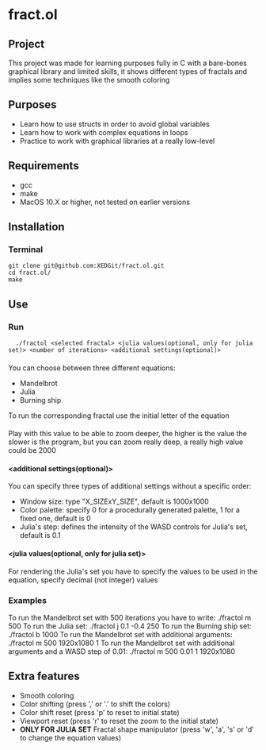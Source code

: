 # fract.ol
## Project
This project was made for learning purposes fully in C with a bare-bones graphical library and limited skills, 
it shows different types of fractals and implies some techniques like the smooth coloring

## Purposes
  * Learn how to use structs in order to avoid global variables
  * Learn how to work with complex equations in loops
  * Practice to work with graphical libraries at a really low-level

## Requirements
  * gcc
  * make
  * MacOS 10.X or higher, not tested on earlier versions

## Installation
### Terminal
    git clone git@github.com:XEDGit/fract.ol.git
    cd fract.ol/
    make

## Use
### Run
      ./fractol <selected fractal> <julia values(optional, only for julia set)> <number of iterations> <additional settings(optional)>
      
#### <selected fractal>
You can choose between three different equations:

* Mandelbrot
* Julia
* Burning ship

To run the corresponding fractal use the initial letter of the equation

#### <number of iterations>
Play with this value to be able to zoom deeper, the higher is the value the slower is the program, but you can zoom 
really deep, a  really high value could be 2000

#### <additional settings(optional)>
You can specify three types of additional settings without a specific order:

* Window size:    type "X_SIZExY_SIZE", default is 1000x1000
* Color palette:  specify 0 for a procedurally generated palette, 1 for a fixed one, default is 0
* Julia's step:   defines the intensity of the WASD controls for Julia's set, default is 0.1

#### <julia values(optional, only for julia set)>
For rendering the Julia's set you have to specify the values to be used in the equation, specify decimal (not integer) values

### Examples
To run the Mandelbrot set with 500 iterations you have to write:
    ./fractol m 500
To run the Julia set:
    ./fractol j 0.1 -0.4 250
To run the Burning ship set:
    ./fractol b 1000
To run the Mandelbrot set with additional arguments:
    ./fractol m 500 1920x1080 1
To run the Mandelbrot set with additional arguments and a WASD step of 0.01:
    ./fractol m 500 0.01 1 1920x1080

## Extra features

* Smooth coloring
* Color shifting (press ',' or '.' to shift the colors)
* Color shift reset (press 'p' to reset to initial state)
* Viewport reset (press 'r' to reset the zoom to the initial state)
* **ONLY FOR JULIA SET** Fractal shape manipulator (press 'w', 'a', 's' or 'd' to change the equation values)

